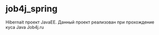 # job4j_spring
Hibernait проект JavaEE. Данный проект реализован при прохождение куса Java Job4j.ru
